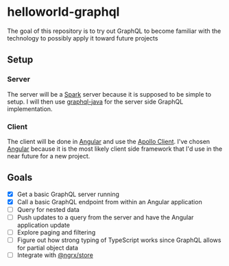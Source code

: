 # helloworld-graphql
The goal of this repository is to try out GraphQL to become familiar with the technology to possibly apply it toward future projects

## Setup
### Server
The server will be a [Spark](http://sparkjava.com/) server because it is supposed to be simple to setup. I will then use [graphql-java](https://github.com/graphql-java) for the server side GraphQL implementation.

### Client
The client will be done in [Angular](https://angular.io/) and use the [Apollo Client](http://dev.apollodata.com/). I've chosen [Angular](https://angular.io/) because it is the most likely client side framework that I'd use in the near future for a new project.

## Goals
- [x] Get a basic GraphQL server running
- [x] Call a basic GraphQL endpoint from within an Angular application
- [ ] Query for nested data
- [ ] Push updates to a query from the server and have the Angular application update
- [ ] Explore paging and filtering
- [ ] Figure out how strong typing of TypeScript works since GraphQL allows for partial object data
- [ ] Integrate with [@ngrx/store](https://github.com/ngrx/store)
